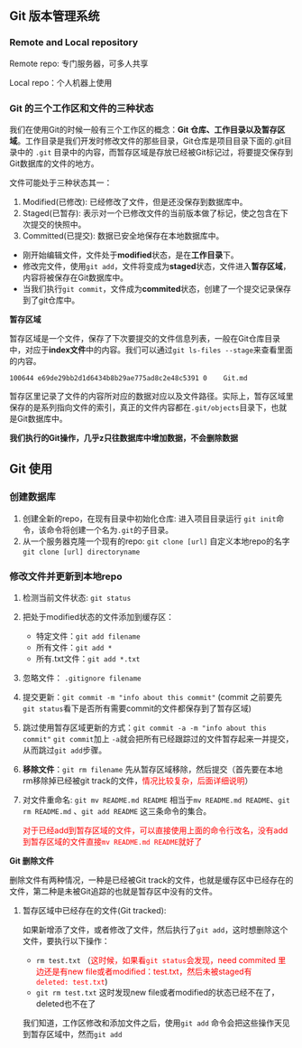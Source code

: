 ## Git 版本管理系统

### Remote and Local repository

Remote repo: 专门服务器，可多人共享

Local repo：个人机器上使用

### Git 的三个工作区和文件的三种状态

我们在使用Git的时候一般有三个工作区的概念：**Git 仓库、工作目录以及暂存区域**。工作目录是我们开发时修改文件的那些目录，Git仓库是项目目录下面的.git目录中的 `.git` 目录中的内容，而暂存区域是存放已经被Git标记过，将要提交保存到Git数据库的文件的地方。

文件可能处于三种状态其一：

1. Modified(已修改): 已经修改了文件，但是还没保存到数据库中。
2. Staged(已暂存): 表示对一个已修改文件的当前版本做了标记，使之包含在下次提交的快照中。
3. Committed(已提交): 数据已安全地保存在本地数据库中。

* 刚开始编辑文件，文件处于**modified**状态，是在**工作目录**下。
* 修改完文件，使用`git add`，文件将变成为**staged**状态，文件进入**暂存区域**，内容将被保存在Git数据库中。
* 当我们执行`git commit`，文件成为**commited**状态，创建了一个提交记录保存到了git仓库中。

**暂存区域**

暂存区域是一个文件，保存了下次要提交的文件信息列表，一般在Git仓库目录中，对应于**index文件**中的内容。我们可以通过`git ls-files --stage`来查看里面的内容。

`100644 e69de29bb2d1d6434b8b29ae775ad8c2e48c5391 0    Git.md`

暂存区里记录了文件的内容所对应的数据对应以及文件路径。实际上，暂存区域里保存的是系列指向文件的索引，真正的文件内容都在`.git/objects`目录下，也就是Git数据库中。

**我们执行的Git操作，几乎z只往数据库中增加数据，不会删除数据**

## Git 使用

### 创建数据库

1. 创建全新的repo，在现有目录中初始化仓库: 进入项目目录运行 `git init`命令，该命令将创建一个名为`.git`的子目录。
2. 从一个服务器克隆一个现有的repo: `git clone [url]` 自定义本地repo的名字 `git clone [url] directoryname`

### 修改文件并更新到本地repo

1. 检测当前文件状态: `git status`
2. 把处于modified状态的文件添加到缓存区：
   * 特定文件：`git add filename`
   * 所有文件：`git add *`
   * 所有.txt文件：`git add *.txt`

3. 忽略文件： `.gitignore filename`

4. 提交更新：`git commit -m "info about this commit"` (commit 之前要先`git status`看下是否所有需要commit的文件都保存到了暂存区域)

5. 跳过使用暂存区域更新的方式：`git commit -a -m "info about this commit"`  `git commit`加上 `-a`就会把所有已经跟踪过的文件暂存起来一并提交，从而跳过`git add`步骤。

6. **移除文件**：`git rm filename` 先从暂存区域移除，然后提交（首先要在本地 rm移除掉已经被git track的文件，<font color=red>情况比较复杂，后面详细说明</font>）

7. 对文件重命名: `git mv README.md README` 相当于`mv README.md README`、`git rm README.md` 、`git add README` 这三条命令的集合。

   <font color=red>对于已经add到暂存区域的文件，可以直接使用上面的命令行改名，没有add到暂存区域的文件直接`mv README.md README`就好了</font>

**Git 删除文件**

删除文件有两种情况，一种是已经被Git track的文件，也就是缓存区中已经存在的文件，第二种是未被Git追踪的也就是暂存区中没有的文件。

1. 暂存区域中已经存在的文件(Git tracked):

   如果新增添了文件，或者修改了文件，然后执行了`git add`，这时想删除这个文件，要执行以下操作：

   *  `rm test.txt` （<font color=red>这时候，如果看`git status`会发现，need commited 里边还是有new file或者modified：test.txt，然后未被staged有`deleted: test.txt`</font>)
   * `git rm test.txt` 这时发现new file或者modified的状态已经不在了，deleted也不在了

   我们知道，工作区修改和添加文件之后，使用`git add` 命令会把这些操作天见到暂存区域中，然而`git add`